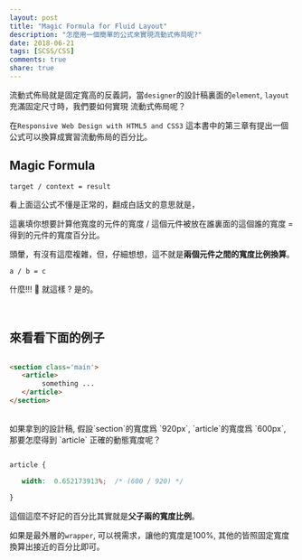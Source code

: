 ```yaml
---
layout: post
title: "Magic Formula for Fluid Layout"
description: "怎麼用一個簡單的公式來實現流動式佈局呢?"
date: 2018-06-21
tags: [SCSS/CSS]
comments: true
share: true
---
```


流動式佈局就是固定寬高的反義詞，當`designer`的設計稿裏面的`element`, `layout`充滿固定尺寸時，我們要如何實現
流動式佈局呢？

在`Responsive Web Design with HTML5 and CSS3` 這本書中的第三章有提出一個公式可以換算成實習流動佈局的百分比。

## Magic Formula
` target / context = result `

看上面這公式不懂是正常的，翻成白話文的意思就是，

這裏填你想要計算他寬度的元件的寬度 / 這個元件被放在誰裏面的這個誰的寬度 = 得到的元件的寬度百分比。

頭暈，有沒有這麼複雜，但，仔細想想，這不就是**兩個元件之間的寬度比例換算**。

` a / b = c ` 

什麼!!! 🤔 就這樣 ? 是的。

<br>

## 來看看下面的例子

```html

<section class='main'>
   <article>
        something ...
   </article>
</section>

```

<br>
如果拿到的設計稿, 假設`section`的寬度爲 `920px`, `article`的寬度爲 `600px`, 那要怎麼得到 `article` 正確的動態寬度呢？

```css

article {

   width:  0.652173913%;  /* (600 / 920) */

}

```

這個這麼不好記的百分比其實就是**父子兩的寬度比例**。

如果是最外層的`wrapper`, 可以視需求，讓他的寬度是100%, 其他的皆照固定寬度換算出接近的百分比即可。


